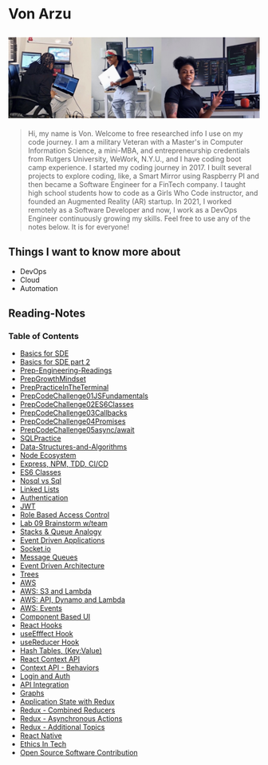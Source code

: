 # Von Arzu

## ![Von Arzu](./Images/IMG_3890.jpeg)

> Hi, my name is Von. Welcome to free researched info I use on my code journey. I am a military Veteran with a Master's in Computer Information Science, a mini-MBA, and entrepreneurship credentials from Rutgers University, WeWork, N.Y.U., and I have coding boot camp experience. I started my coding journey in 2017. I built several projects to explore coding, like, a Smart Mirror using Raspberry PI and then became a Software Engineer for a FinTech company. I taught high school students how to code as a Girls Who Code instructor, and founded an Augmented Reality (AR) startup. In 2021, I worked remotely as a Software Developer and now, I work as a DevOps Engineer continuously growing my skills. Feel free to use any of the notes below. It is for everyone!

## Things I want to know more about

- DevOps
- Cloud
- Automation

## Reading-Notes

### Table of Contents

- [Basics for SDE](./401-Class001.md)
- [Basics for SDE part 2](./401-Class00.md)
- [Prep-Engineering-Readings](./401-PrepEngineeringReadings)
- [PrepGrowthMindset](./401-PrepGrowthMindset)
- [PrepPracticeInTheTerminal](./401-PrepPracticeInTheTerminal)
- [PrepCodeChallenge01JSFundamentals](./401-PrepCodeChallenge01JSFundamentals)
- [PrepCodeChallenge02ES6Classes](./401-PrepCodeChallenge02ES6Classes)
- [PrepCodeChallenge03Callbacks](./401-PrepCodeChallenge03Callbacks)
- [PrepCodeChallenge04Promises](./401-PrepCodeChallenge04Promises)
- [PrepCodeChallenge05async/await](./401-PrepCodeChallenge05AsyncAwait)
- [SQLPractice](./401-SQLPractice)
- [Data-Structures-and-Algorithms](https://github.com/ArzuVon/data-structures-and-algorithms)
- [Node Ecosystem](./401-Class01)
- [Express, NPM, TDD, CI/CD](./401-Class02)
- [ES6 Classes](./401-Class03)
- [Nosql vs Sql](./401-Class04)
- [Linked Lists](./401-Class05)
- [Authentication](./401-Class06)
- [JWT](./401-Class06)
- [Role Based Access Control](./401-Class08)
- [Lab 09 Brainstorm w/team](./401-Class09.md)
- [Stacks & Queue Analogy](./401-Class10.md)
- [Event Driven Applications](./401-Class11)
- [Socket.io](./401-Class12)
- [Message Queues](./401-Class13)
- [Event Driven Architecture](./401-Class14)
- [Trees](./401-Class15)
- [AWS](./401-Class16)
- [AWS: S3 and Lambda](./401-Class17)
- [AWS: API, Dynamo and Lambda](./401-Class18)
- [AWS: Events](./401-Class19.md)
- [Component Based UI](./401-Class26.md)
- [React Hooks](./401-Class27.md)
- [useEfffect Hook](./401-Class28.md)
- [useReducer Hook](./401-Class29.md)
- [Hash Tables, (Key:Value)](./401-Class30.md)
- [React Context API](./401-Class31.md)
- [Context API - Behaviors](./401-Class32.md)
- [Login and Auth](./401-Class33.md)
- [API Integration](./401-Class34.md)
- [Graphs](./401-Class35.md)
- [Application State with Redux](./401-Class36.md)
- [Redux - Combined Reducers](./401-Class37.md)
- [Redux - Asynchronous Actions](./401-Class38.md)
- [Redux - Additional Topics](./401-Class39.md)
- [React Native](./401-Class41.md)
- [Ethics In Tech](./401-Class42.md)
- [Open Source Software Contribution](./401-Class43.md)

<!-- - [Reading-Notes](./reading-notes) -->
